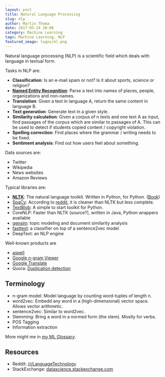 ```yaml
---
layout: post
title: Natural Language Processing
slug: nlp
author: Martin Thoma
date: 2017-05-24 20:00
category: Machine Learning
tags: Machine Learning, NLP
featured_image: logos/ml.png
---
```

Natural language processing (NLP) is a scientific field which deals with
language in textual form.

Tasks in NLP are:

* **Classification**: Is an e-mail spam or not? Is it about sports, science or religion?
* [**Named Entity Recognition**](https://en.wikipedia.org/wiki/Named-entity_recognition): Parse a text
  into names of places, people, organizations and non-names.
* **Translation**: Given a text in language A, return the same content in language B.
* **Text generation**: Generate text in a given style.
* **Similarity calculation**: Given a corpus of n texts and one text A as
  input, find passages of the corpus which are similar to passages of A. This
  can be used to detect if students copied content / copyright violation.
* **Spelling correction**: Find places where the grammar / writing needs to be
  fixed.
* **Sentiment analysis**: Find out how users feel about something.

Data sources are:

* Twitter
* Wikipedia
* News websites
* Amazon Reviews


Typical libraries are:

* [**NLTK**](http://www.nltk.org/): The natural language toolkit. Written in Python, for Python. ([Book](http://www.nltk.org/book/ch01.html))
* [SpaCy](https://spacy.io/): According to [reddit](https://www.reddit.com/r/LanguageTechnology/comments/69xbkc/question_spacy_or_nltk/), it is cleaner than NLTK but less complete.
* [TextBlob](https://textblob.readthedocs.io/en/dev/): A simple to start
  toolkit for Python.
* CoreNLP: Faster than NLTK (source?), written in Java, Python wrappers available
* [gensim](https://radimrehurek.com/gensim/): topic modeling and document similarity analysis
* [fasttext](https://github.com/facebookresearch/fastText): a classifier on top of a sentence2vec model
* DeepText: an NLP engine

Well-known products are

* [aspell](https://github.com/GNUAspell/aspell)
* [Google n-gram Viewer](https://books.google.com/ngrams)
* [Google Translate](https://translate.google.com/)
* Quora: [Duplication detection](https://www.kaggle.com/c/quora-question-pairs)


## Terminology

* n-gram model: Model language by counting word-tuples of length n.
* word2vec: Embedd any word in a (high-dimensional) vector space. Allows vector arithmetic.
* sentence2vec: Similar to word2vec.
* Stemming: Bring a word in a normed form (the stem). Mostly for verbs.
* POS Tagging
* Information extraction


More might me in [my ML Glossary](https://martin-thoma.com/ml-glossary/).

## Resources

* Reddit: [/r/LanguageTechnology](https://www.reddit.com/r/LanguageTechnology/)
* StackExchange: [datascience.stackexchange.com](https://datascience.stackexchange.com/questions/tagged/nlp)
